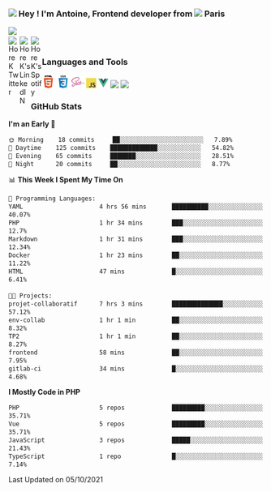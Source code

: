 ### <img src="https://media.giphy.com/media/hvRJCLFzcasrR4ia7z/giphy.gif" height="19px"> Hey ! I'm Antoine, Frontend developer from <img src="https://user-images.githubusercontent.com/45999037/109720557-8a4eaa00-7baa-11eb-8992-25452bd80e76.png" width="18px"/> Paris

<img src="https://media.giphy.com/media/UtEM6J85KZUgJhFUNs/giphy.gif" height="150px">

<div>
  <a href="https://twitter.com/HoreK0">
    <img align="left" alt="HoreK Twitter" width="22px" src="https://raw.githubusercontent.com/peterthehan/peterthehan/master/assets/twitter.svg" />
  </a>
  <a href="https://www.linkedin.com/in/antoine-lelong-510027199">
    <img align="left" alt="HoreK's LinkedIN" width="22px" src="https://raw.githubusercontent.com/peterthehan/peterthehan/master/assets/linkedin.svg" />
  </a>
  <a href="https://open.spotify.com/user/azenoxe">
    <img align="left" alt="HoreK's Spotify" width="22px" src="https://raw.githubusercontent.com/peterthehan/peterthehan/master/assets/spotify.svg" />
  </a>
</div>

<br />

### Languages and Tools

<p>
  <img height="25" src="https://raw.githubusercontent.com/github/explore/80688e429a7d4ef2fca1e82350fe8e3517d3494d/topics/html/html.png">
  <img height="25" src="https://raw.githubusercontent.com/github/explore/80688e429a7d4ef2fca1e82350fe8e3517d3494d/topics/css/css.png">
  <img height="25" src="https://raw.githubusercontent.com/github/explore/80688e429a7d4ef2fca1e82350fe8e3517d3494d/topics/sass/sass.png">
  <img height="20" src="https://raw.githubusercontent.com/github/explore/80688e429a7d4ef2fca1e82350fe8e3517d3494d/topics/javascript/javascript.png">
  <img height="20" src="https://raw.githubusercontent.com/github/explore/80688e429a7d4ef2fca1e82350fe8e3517d3494d/topics/vue/vue.png">
  <img height="20" src="https://github.com/nuxt/nuxt.js/blob/dev/.github/nuxt.png">
  <img height="20" src="https://camo.githubusercontent.com/61e102d7c605ff91efedb9d7e47c1c4a07cef59d3e1da202fd74f4772122ca4e/68747470733a2f2f766974656a732e6465762f6c6f676f2e737667">
</p>

### GitHub Stats

<!--START_SECTION:waka-->
**I'm an Early 🐤** 

```text
🌞 Morning    18 commits     ██░░░░░░░░░░░░░░░░░░░░░░░   7.89% 
🌆 Daytime    125 commits    █████████████░░░░░░░░░░░░   54.82% 
🌃 Evening    65 commits     ███████░░░░░░░░░░░░░░░░░░   28.51% 
🌙 Night      20 commits     ██░░░░░░░░░░░░░░░░░░░░░░░   8.77%

```


📊 **This Week I Spent My Time On** 

```text
💬 Programming Languages: 
YAML                     4 hrs 56 mins       ██████████░░░░░░░░░░░░░░░   40.07% 
PHP                      1 hr 34 mins        ███░░░░░░░░░░░░░░░░░░░░░░   12.7% 
Markdown                 1 hr 31 mins        ███░░░░░░░░░░░░░░░░░░░░░░   12.34% 
Docker                   1 hr 23 mins        ██░░░░░░░░░░░░░░░░░░░░░░░   11.22% 
HTML                     47 mins             █░░░░░░░░░░░░░░░░░░░░░░░░   6.41%

🐱‍💻 Projects: 
projet-collaboratif      7 hrs 3 mins        ██████████████░░░░░░░░░░░   57.12% 
env-collab               1 hr 1 min          ██░░░░░░░░░░░░░░░░░░░░░░░   8.32% 
TP2                      1 hr 1 min          ██░░░░░░░░░░░░░░░░░░░░░░░   8.27% 
frontend                 58 mins             ██░░░░░░░░░░░░░░░░░░░░░░░   7.95% 
gitlab-ci                34 mins             █░░░░░░░░░░░░░░░░░░░░░░░░   4.68%

```

**I Mostly Code in PHP** 

```text
PHP                      5 repos             █████████░░░░░░░░░░░░░░░░   35.71% 
Vue                      5 repos             █████████░░░░░░░░░░░░░░░░   35.71% 
JavaScript               3 repos             █████░░░░░░░░░░░░░░░░░░░░   21.43% 
TypeScript               1 repo              █░░░░░░░░░░░░░░░░░░░░░░░░   7.14%

```



 Last Updated on 05/10/2021
<!--END_SECTION:waka-->
